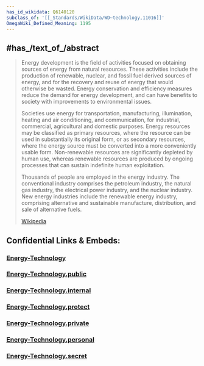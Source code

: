 ```yaml
---
has_id_wikidata: Q6140120
subclass_of: '[[_Standards/WikiData/WD~technology,11016]]'
OmegaWiki_Defined_Meaning: 1195
---
```


## #has_/text_of_/abstract 

> Energy development is the field of activities focused on obtaining sources of energy from natural resources. These activities include the production of renewable, nuclear, and fossil fuel derived sources of energy, and for the recovery and reuse of energy that would otherwise be wasted. Energy conservation and efficiency measures reduce the demand for energy development, and can have benefits to society with improvements to environmental issues.
>
> Societies use energy for transportation, manufacturing, illumination, heating and air conditioning, and communication, for industrial, commercial, agricultural and domestic purposes.  Energy resources may be classified as primary resources, where the resource can be used in substantially its original form, or as secondary resources, where the energy source must be converted into a more conveniently usable form. Non-renewable resources are significantly depleted by human use, whereas renewable resources are produced by ongoing processes that can sustain indefinite human exploitation.
>
> Thousands of people are employed in the energy industry. The conventional industry comprises the petroleum industry, the natural gas industry, the electrical power industry, and the nuclear industry. New energy industries include the renewable energy industry, comprising alternative and sustainable manufacture, distribution, and sale of alternative fuels.
>
> [Wikipedia](https://en.wikipedia.org/wiki/Energy%20development)


## Confidential Links & Embeds: 

### [Energy-Technology](/_Standards/Technology/Energy-Technology.md) 

### [Energy-Technology.public](/_public/Technology/Energy-Technology.public.md) 

### [Energy-Technology.internal](/_internal/Technology/Energy-Technology.internal.md) 

### [Energy-Technology.protect](/_protect/Technology/Energy-Technology.protect.md) 

### [Energy-Technology.private](/_private/Technology/Energy-Technology.private.md) 

### [Energy-Technology.personal](/_personal/Technology/Energy-Technology.personal.md) 

### [Energy-Technology.secret](/_secret/Technology/Energy-Technology.secret.md)

